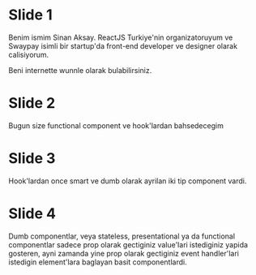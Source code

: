 # Slide 1

Benim ismim Sinan Aksay. ReactJS Turkiye'nin organizatoruyum ve 
Swaypay isimli bir startup'da front-end developer ve designer olarak calisiyorum.

Beni internette wunnle olarak bulabilirsiniz.


# Slide 2

Bugun size functional component ve hook'lardan bahsedecegim


# Slide 3

Hook'lardan once smart ve dumb olarak ayrilan iki tip component vardi.


# Slide 4 

Dumb componentlar, veya stateless, presentational ya da functional componentlar
sadece prop olarak gectiginiz value'lari istediginiz yapida gosteren, ayni zamanda yine prop olarak gectiginiz
event handler'lari istedigin element'lara baglayan basit componentlardi. 